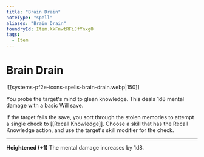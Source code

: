 ```yaml
---
title: "Brain Drain"
noteType: "spell"
aliases: "Brain Drain"
foundryId: Item.XkFnwtRFiJfYnxgO
tags:
  - Item
---
```


# Brain Drain
![[systems-pf2e-icons-spells-brain-drain.webp|150]]

You probe the target's mind to glean knowledge. This deals 1d8 mental damage with a basic Will save.

If the target fails the save, you sort through the stolen memories to attempt a single check to [[Recall Knowledge]]. Choose a skill that has the Recall Knowledge action, and use the target's skill modifier for the check.

* * *

**Heightened (+1)** The mental damage increases by 1d8.
